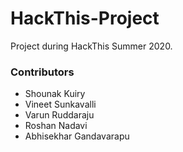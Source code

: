 # HackThis-Project
Project during HackThis Summer 2020.

### Contributors
  - Shounak Kuiry
  - Vineet Sunkavalli
  - Varun Ruddaraju
  - Roshan Nadavi
  - Abhisekhar Gandavarapu
